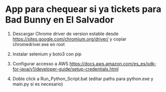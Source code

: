 # App para chequear si ya tickets para Bad Bunny en El Salvador

1. Descargar Chrome driver de version estable desde https://sites.google.com/chromium.org/driver/ y copiar chromedriver.exe en root

2. Instalar selenium y boto3 con pip

3. Configurar accesso a AWS https://docs.aws.amazon.com/es_es/sdk-for-java/v1/developer-guide/setup-credentials.html

4. Doble click a Run_Python_Script.bat (editar paths para python.exe y main.py si es necesario)
